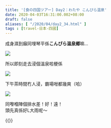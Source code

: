 ```yaml
---
title: '[食の四国ツアー] Day2：わたや こんぴら温泉'
date: 2020-04-03T16:31:00.002+08:00
draft: false
aliases: [ "/2020/04/day2_34.html" ]
tags : [travel-日本-四國]
---
```


成身濕到癲同埋琴平係**こんぴら温泉郷**嘛…  

![](/images/shikoku2h.jpg)

所以即刻走去浸個溫泉啦梗係  

![](/images/shikoku2h1.jpg)

下午茶時間冇人浸，霸場咁都幾爽（哈）  

![](/images/shikoku2h2.jpg)

同嚟嗰陣個排水差！好！遠！  
頭先真係好L大雨呢～  
  
  
{{<shikoku>}}
  
